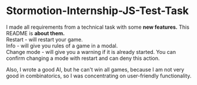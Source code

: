 # Stormotion-Internship-JS-Test-Task 
I made all requirements from a technical task with some <b>new features.</b> This README is <b>about them.</b></br>
Restart - will restart your game.</br>
Info - will give you rules of a game in a modal.</br>
Change mode - will give you a warning if it is already started. You can confirm changing a mode with restart and can deny this action.</br>

Also, I wrote a good AI, but he can't win all games, because I am not very good in combinatorics, so I was concentrating on user-friendly functionality.
